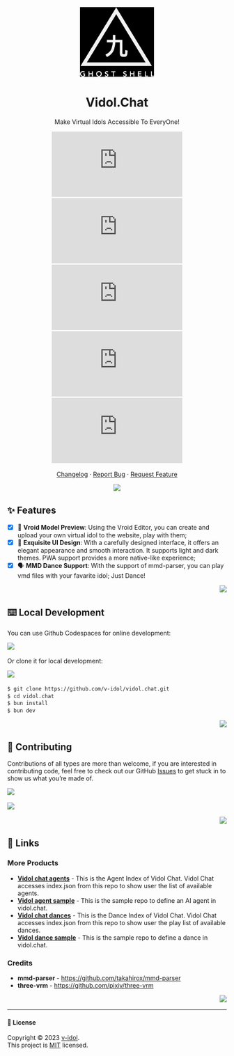 <div align="center"><a name="readme-top"></a>

<img height="160" src="./public/logo.png">

<h1>Vidol.Chat</h1>

Make Virtual Idols Accessible To EveryOne!

[![][github-contributors-shield]][github-contributors-link]
[![][github-forks-shield]][github-forks-link]
[![][github-stars-shield]][github-stars-link]
[![][github-issues-shield]][github-issues-link]
[![][github-license-shield]][github-license-link]

[Changelog](./CHANGELOG.md) · [Report Bug][github-issues-link] · [Request Feature][github-issues-link]

![](https://raw.githubusercontent.com/andreasbm/readme/master/assets/lines/rainbow.png)

</div>

## ✨ Features

- [x] 💨 **Vroid Model Preview**: Using the Vroid Editor, you can create and upload your own virtual idol to the website, play with them;
- [x] 💎 **Exquisite UI Design**: With a carefully designed interface, it offers an elegant appearance and smooth interaction. It supports light and dark themes. PWA support provides a more native-like experience;
- [x] 🗣️ **MMD Dance Support**: With the support of mmd-parser, you can play vmd files with your favarite idol; Just Dance!

<div align="right">

[![][back-to-top]](#readme-top)

</div>

## ⌨️ Local Development

You can use Github Codespaces for online development:

[![][github-codespace-shield]][github-codespace-link]

Or clone it for local development:

[![][bun-shield]][bun-link]

```bash
$ git clone https://github.com/v-idol/vidol.chat.git
$ cd vidol.chat
$ bun install
$ bun dev
```

<div align="right">

[![][back-to-top]](#readme-top)

</div>

## 🤝 Contributing

Contributions of all types are more than welcome, if you are interested in contributing code, feel free to check out our GitHub [Issues][github-issues-link] to get stuck in to show us what you’re made of.

[![][pr-welcome-shield]][pr-welcome-link]

[![][github-contrib-shield]][github-contrib-link]

<div align="right">

[![][back-to-top]](#readme-top)

</div>

## 🔗 Links

### More Products

- **[Vidol chat agents](https://github.com/v-idol/vidol-chat-agents)** - This is the Agent Index of Vidol Chat. Vidol Chat accesses index.json from this repo to show user the list of available agents.
- **[Vidol agent sample](https://github.com/v-idol/vidol-agent-sample)** - This is the sample repo to define an AI agent in vidol.chat.
- **[Vidol chat dances](https://github.com/v-idol/vidol-chat-dances)** - This is the Dance Index of Vidol Chat. Vidol Chat accesses index.json from this repo to show user the play list of available dances.
- **[Vidol dance sample](https://github.com/v-idol/vidol-dance-sample)** - This is the sample repo to define a dance in vidol.chat.

### Credits

- **mmd-parser** - <https://github.com/takahirox/mmd-parser>
- **three-vrm** - <https://github.com/pixiv/three-vrm>

<div align="right">

[![][back-to-top]](#readme-top)

</div>

---

#### 📝 License

Copyright © 2023 [v-idol][profile-link]. <br />
This project is [MIT](./LICENSE) licensed.

[profile-link]: https://github.com/v-idol
[back-to-top]: https://img.shields.io/badge/-BACK_TO_TOP-black?style=flat-square
[github-issues-link]: https://github.com/v-idol/vidol.chat/issues
[pr-welcome-shield]: https://img.shields.io/badge/%F0%9F%A4%AF%20PR%20WELCOME-%E2%86%92-ffcb47?labelColor=black&style=for-the-badge
[pr-welcome-link]: https://github.com/v-idol/vidol.chat/pulls
[github-contrib-shield]: https://contrib.rocks/image?repo=v-idol%2Fvidol.chat
[github-contrib-link]: https://github.com/v-idol/vidol.chat/graphs/contributors
[back-to-top]: https://img.shields.io/badge/-BACK_TO_TOP-black?style=flat-square
[github-codespace-shield]: https://github.com/codespaces/badge.svg
[github-codespace-link]: https://codespaces.new/v-idol/vidol.chat
[bun-shield]: https://img.shields.io/badge/-speedup%20with%20bun-black?logo=bun&style=for-the-badge
[bun-link]: https://bun.sh
[back-to-top]: https://img.shields.io/badge/-BACK_TO_TOP-black?style=flat-square
[back-to-top]: https://img.shields.io/badge/-BACK_TO_TOP-black?style=flat-square
[github-contributors-shield]: https://img.shields.io/github/contributors/v-idol/vidol.chat?color=c4f042&labelColor=black&style=flat-square
[github-contributors-link]: https://github.com/v-idol/vidol.chat/graphs/contributors
[github-forks-shield]: https://img.shields.io/github/forks/v-idol/vidol.chat?color=8ae8ff&labelColor=black&style=flat-square
[github-forks-link]: https://github.com/v-idol/vidol.chat/network/members
[github-stars-shield]: https://img.shields.io/github/stars/v-idol/vidol.chat?color=ffcb47&labelColor=black&style=flat-square
[github-stars-link]: https://github.com/v-idol/vidol.chat/network/stargazers
[github-issues-shield]: https://img.shields.io/github/issues/v-idol/vidol.chat?color=ff80eb&labelColor=black&style=flat-square
[github-issues-link]: https://github.com/v-idol/vidol.chat/issues
[github-license-shield]: https://img.shields.io/github/license/v-idol/vidol.chat?color=white&labelColor=black&style=flat-square
[github-license-link]: https://github.com/v-idol/vidol.chat/blob/main/LICENSE
